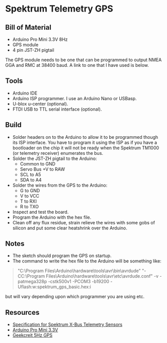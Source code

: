 # Spektrum Telemetry GPS

## Bill of Material

* Arduino Pro Mini 3.3V 8Hz
* GPS module
* 4 pin JST-ZH pigtail

The GPS module needs to be one that can be programmed to output NMEA GGA and RMC at 38400 baud. 
A link to one that I have used is below.

## Tools

* Arduino IDE
* Arduino ISP programmer. I use an Arduino Nano or USBasp.
* U-blox u-center (optional).
* FTDI USB to TTL serial interface (optional).

## Build

* Solder headers on to the Arduino to allow it to be programmed though its ISP interface.
You have to program it using the ISP as if you have a bootloader on the chip it will not be ready when 
the Spektrum TM1000 (or telemetry receiver) enumerates the bus.
* Solder the JST-ZH pigtail to the Arduino:
  * Common to GND
  * Servo Bus +V to RAW
  * SCL to A5
  * SDA to A4
* Solder the wires from the GPS to the Arduino:
  * G to GND
  * V to VCC
  * T to RXI
  * R to TXO
* Inspect and test the board.
* Program the Arduino with the hex file.
* Clean off any flux residue, strain relieve the wires with some gobs of silicon
and put some clear heatshrink over the Arduino.

## Notes

* The sketch should program the GPS on startup.
* The command to write the hex file to the Arduino will be something like:
>"C:\Program Files\Arduino\hardware\tools\avr\bin\avrdude" "-CC:\Program Files\Arduino\hardware\tools\avr\etc\avrdude.conf" -v -patmega328p -cstk500v1 -PCOM3 -b19200 -Uflash:w:spektrum_gps_basic.hex:i

but will vary depending upon which programmer you are using etc.

## Resources

* [Specification for Spektrum X-Bus Telemetry Sensors](https://www.spektrumrc.com/ProdInfo/Files/SPM_Telemetry_Developers_Specs.pdf)
* [Arduino Pro Mini 3.3V](https://www.banggood.com/3_3V-8MHz-ATmega328P-AU-Pro-Mini-Microcontroller-Board-With-Pins-p-916211.html)
* [Geekcreit 5Hz GPS](https://www.banggood.com/1-5Hz-VK2828U7G5LF-TTL-Ublox-GPS-Module-With-Antenna-p-965540.html)

